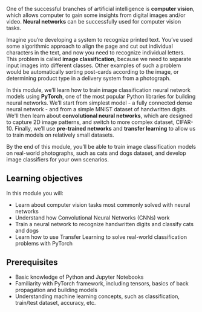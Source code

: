 
One of the successful branches of artificial intelligence is **computer vision**, which allows computer to gain some insights from digital images and/or video. **Neural networks** can be successfully used for computer vision tasks.

Imagine you’re developing a system to recognize printed text. You’ve used some algorithmic approach to align the page and cut out individual characters in the text, and now you need to recognize individual letters. This problem is called **image classification**, because we need to separate input images into different classes. Other examples of such a problem would be automatically sorting post-cards according to the image, or determining product type in a delivery system from a photograph.

In this module, we’ll learn how to train image classification neural network models using **PyTorch**, one of the most popular Python libraries for building neural networks. We’ll start from simplest model - a fully connected dense neural network - and from a simple MNIST dataset of handwritten digits. We'll then learn about **convolutional neural networks**, which are designed to capture 2D image patterns, and switch to more complex dataset, CIFAR-10. Finally, we’ll use **pre-trained networks** and **transfer learning** to allow us to train models on relatively small datasets.

By the end of this module, you’ll be able to train image classification models on real-world photographs, such as cats and dogs dataset, and develop image classifiers for your own scenarios.
## Learning objectives

In this module you will:

  - Learn about computer vision tasks most commonly solved with neural networks
  - Understand how Convolutional Neural Networks (CNNs) work
  - Train a neural network to recognize handwritten digits and classify cats and dogs
  - Learn how to use Transfer Learning to solve real-world classification problems with PyTorch

## Prerequisites

- Basic knowledge of Python and Jupyter Notebooks
- Familiarity with PyTorch framework, including tensors, basics of back propagation and building models
- Understanding machine learning concepts, such as classification, train/test dataset, accuracy, etc.
